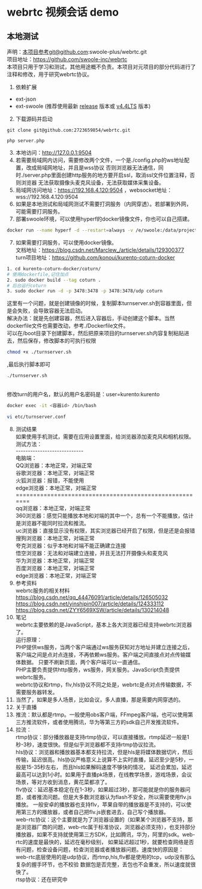# webrtc 视频会话 demo

## 本地测试

声明：本项目参考git@github.com:swoole-plus/webrtc.git <br>
项目地址：https://github.com/swoole-inc/webrtc <br>
本项目只用于学习和测试，其他用途概不负责。本项目对元项目的部分代码进行了 注释和修改，用于研究webrtc协议。

1. 依赖扩展

* ext-json
* ext-swoole (推荐使用最新 [release](https://github.com/swoole/swoole-src/releases/latest)
  版本或 [v4.4LTS](https://github.com/swoole/swoole-src/tree/v4.4.x) 版本)

2. 下载源码并启动

```shell
git clone git@github.com:2723659854/webrtc.git

php server.php
```

3. 本地访问：http://127.0.0.1:9504
4. 若需要局域网内访问，需要修改两个文件，一个是./config.php的ws地址配置，改成局域网地址，并且是wss协议
   否则浏览器无法通信，同时./server.php里面创建http服务的地方要开启ssl，取消ssl文件位置注释，否则浏览器 无法获取摄像头麦克风设备，无法获取媒体采集设备。
5. 局域网访问地址：https://192.168.4.120:9504 ，websocket地址：wss://192.168.4.120:9504
6. 如果是本地测试和局域网测试不需要打洞服务（内网穿透）。若部署到外网，可能需要打洞服务。
7. 部署swoole环境，可以使用hyperf的docker镜像文件，你也可以自己搭建。

```bash 
docker run --name hyperf -d --restart=always -v /e/swoole:/data/project  -p 9507:9507 -p 18306:18306  -p 9506:9506 -p 9504:9504  -it  --privileged -u root  --entrypoint /bin/sh  hyperf/hyperf:7.4-alpine-v3.11-swoole
```

7. 如果需要打洞服务，可以使用docker镜像。<br>
   文档地址：https://blog.csdn.net/Marclew_/article/details/129300377
   <br>
   turn项目地址：https://github.com/konoui/kurento-coturn-docker

```bash 
1. cd kurento-coturn-docker/coturn/
# 使用dockerfile,记住加点
2. sudo docker build --tag coturn .
# 后台运行coturn
3. sudo docker run -d -p 3478:3478 -p 3478:3478/udp coturn 

```

这里有一个问题，就是创建镜像的时候，复制脚本turnserver.sh到容器里面，但是会失败，会导致容器无法启动。
<br>
解决办法：就是先创建容器，然后进入容器后，手动创建这个脚本。当然dockerfile文件也需要改动，参考./Dockerfile文件。
<br>
可以在/boot目录下创建脚本，然后把原来项目的turnserver.sh内容复制粘贴进去，然后保存，修改脚本的可执行权限

```bash 
chmod +x ./turnserver.sh 
```

,最后执行脚本即可

```bash 
./turnserver.sh
```

<br>
修改turn的用户名，默认的用户名密码是：user=kurento:kurento

```bash 
docker exec -it <容器id> /bin/bash
 
vi etc/turnserver.conf
```

8. 测试结果 <br>
   如果使用手机测试，需要在应用设置里面，给浏览器添加麦克风和相机权限。<br>
   测试方法：<br>
   ----------------------------<br>
   电脑端：<br>
   QQ浏览器：本地正常，对端正常<br>
   谷歌浏览器：本地正常，对端正常<br>
   火狐浏览器：报错，不能使用<br>
   edge浏览器：本地正常，对端正常<br>
   =======================================================<br>
   qq浏览器：本地正常，对端正常<br>
   360浏览器：感觉只能播放本地和对端的其中一个，总有一个不能播放，估计是浏览器不能同时拉流和推流。<br>
   uc浏览器：直接显示没有权限，其实浏览器已经开启了权限，但是还是会报错<br>
   搜狗浏览器：本地正常，对端正常<br>
   夸克浏览器：似乎本地和对端不能正确建立连接<br>
   悟空浏览器：无法和对端建立连接，并且无法打开摄像头和麦克风<br>
   华为浏览器：本地正常，对端正常<br>
   百度浏览器：本地正常，对端正常<br>
   edge浏览器：本地正常，对端正常<br>
9. 参考资料<br>
   webrtc服务的相关材料 <br>
   https://blog.csdn.net/qq_44476091/article/details/126505032  <br>
   https://blog.csdn.net/yinshipin007/article/details/124333112 <br>
   https://blog.csdn.net/ZYY6569XSW/article/details/130214048 <br>
10. 笔记<br>
    webrtc主要依赖的是JavaScript，基本上各大浏览器已经支持webrtc浏览器了。<br>
    运行原理：<br>PHP提供ws服务，当两个客户端通过ws服务获知对方地址并建立连接之后，客户端之间是点对点连接，不再依赖ws服务。客户端之间直接点对点传输媒体数据。 只要不刷新页面，两个客户端可以一直通信。
    <br>
    PHP主要负责提供http服务，ws服务，网关服务。JavaScript负责提供webrtc服务。<br>
    webrtc协议和rtmp，flv,hls协议不同之处是，webrtc是点对点传输数据，不需要服务器转发。<br>
11. 当然了，如果是多人场景，比如会议，多人直播，那是需要内网穿透的。
12. 关于直播
13. 推流：默认都是rtmp。一般使用obs客户端，FFmpeg客户端，也可以使用第三方推流软件，或者使用腾讯，华为等第三方的sdk自己开发推流软件。
14. 拉流：<br>
    rtmp协议：部分播放器是支持rtmp协议，可以直接播放。rtmp延迟一般是1秒-3秒，速度很快。但是似乎浏览器都不支持rtmp协议拉流。<br>
    hls协议：浏览器和播放器基本都支持拉流，但是hls是将媒体数据切片，然后传输，延迟很高。hls协议严格意义上说算不上实时直播，延迟至少是5秒，一般是15-35秒左右， 而且hls如果解码速度不够快的情况，
    延迟会累加，延迟最高可以达到1小时。如果用于直播pk场景，在线教学场景，游戏场景，会议场景，等对方收到消息，黄花菜都凉了。<br>
    flv协议：延迟基本稳定在在1-3秒，如果超过3秒，那可能就是你的服务器问题，或者推流问题。但是大多数浏览器认为flash不安全，所以需要使用flv.js播放。
    一般安卓的播放器也支持flv，苹果自带的播放器是不支持的，可以使用第三方的播放器，或者自己把flv.js嵌套进去，自己写个播放器。<br>
    web-rtc协议：这个主要就是为了浏览器设置的（如果某个浏览器不支持，那是浏览器厂商的问题，web-rtc属于标准协议，浏览器必须支持），也支持部分播放器，如果不支持就使用第三方SDK，比如腾讯，华为，阿里的sdk。web-rtc的速度是最快的，延迟在毫秒级别，
    如果延迟超过1秒，就要检查网络是否有问题，检查设备问题，检查浏览器或者播放器问题。速度快的原因是：web-rtc底层使用的是udp协议，而rtmp,hls,flv都是使用的tcp，udp没有那么复杂的握手环节，也不校验
    数据包是否完整，丢包也不会重发，所以速度就很快了。<br>
    rtsp协议：还在研究中